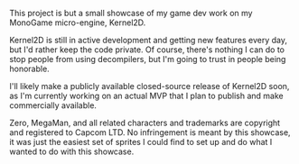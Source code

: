 This project is but a small showcase of my game dev work on my MonoGame micro-engine, Kernel2D.

Kernel2D is still in active development and getting new features every day, but I'd rather keep the code private. Of course, there's nothing I can do to stop people from using decompilers, but I'm going to trust in people being honorable.

I'll likely make a publicly available closed-source release of Kernel2D soon, as I'm currently working on an actual MVP that I plan to publish and make commercially available.

Zero, MegaMan, and all related characters and trademarks are copyright and registered to Capcom LTD. No infringement is meant by this showcase, it was just the easiest set of sprites I could find to set up and do what I wanted to do with this showcase. 

